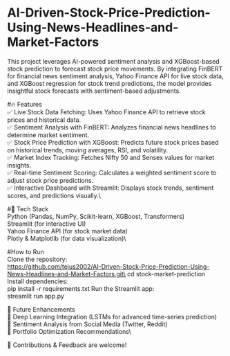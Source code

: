 # AI-Driven-Stock-Price-Prediction-Using-News-Headlines-and-Market-Factors
This project leverages AI-powered sentiment analysis and XGBoost-based stock prediction to forecast stock price movements. By integrating FinBERT for financial news sentiment analysis, Yahoo Finance API for live stock data, and XGBoost regression for stock trend predictions, the model provides insightful stock forecasts with sentiment-based adjustments.

#🔥 Features\
✅ Live Stock Data Fetching: Uses Yahoo Finance API to retrieve stock prices and historical data.\
✅ Sentiment Analysis with FinBERT: Analyzes financial news headlines to determine market sentiment.\
✅ Stock Price Prediction with XGBoost: Predicts future stock prices based on historical trends, moving averages, RSI, and volatility.\
✅ Market Index Tracking: Fetches Nifty 50 and Sensex values for market insights.\
✅ Real-time Sentiment Scoring: Calculates a weighted sentiment score to adjust stock price predictions.\
✅ Interactive Dashboard with Streamlit: Displays stock trends, sentiment scores, and predictions visually.\

#🚀 Tech Stack\
Python (Pandas, NumPy, Scikit-learn, XGBoost, Transformers)\
Streamlit (for interactive UI)\
Yahoo Finance API (for stock market data)\
Plotly & Matplotlib (for data visualization)\

#How to Run\
Clone the repository:\
https://github.com/tejus2002/AI-Driven-Stock-Price-Prediction-Using-News-Headlines-and-Market-Factors.git\
cd stock-market-prediction\
Install dependencies:\
pip install -r requirements.txt
Run the Streamlit app:\
streamlit run app.py

📌 Future Enhancements\
🔹 Deep Learning Integration (LSTMs for advanced time-series prediction)\
🔹 Sentiment Analysis from Social Media (Twitter, Reddit)\
🔹 Portfolio Optimization Recommendations\

🚀 Contributions & Feedback are welcome!
